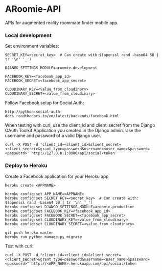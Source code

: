 # ARoomie-API
APIs for augmented reality roommate finder mobile app.


### Local development

Set environment variables:
    
    SECRET_KEY=<secret_key>  # Can create with:$(openssl rand -base64 58 | tr '\n' '_')

    DJANGO_SETTINGS_MODULE=aroomie.development

    FACEBOOK_KEY=<facebook_app_id>
    FACEBOOK_SECRET=<facebook_app_secret>
 
    CLOUDINARY_KEY=<value_from_cloudinary>
    CLOUDINARY_SECRET=<value_from_cloudinary>

Follow Facebook setup for Social Auth:

    http://python-social-auth-docs.readthedocs.io/en/latest/backends/facebook.html

When testing with curl, use the client_id and client_secret from the Django OAuth Toolkit Application you created in the Django admin. Use the username and password of a valid Django user.

    curl -X POST -d 'client_id=<client_id>&client_secret=<client_secret>&grant_type=password&username=<user_name>&password=<password>' http://127.0.0.1:8000/api/social/token


### Deploy to Heroku

Create a Facebook application for your Heroku app

    heroku create <APPNAME>
    
    heroku config:set APP_NAME=<APPNAME>
    heroku config:set SECRET_KEY=<secret_key>  # Can create with: $(openssl rand -base64 58 | tr '\n' '_')
    heroku config:set DJANGO_SETTINGS_MODULE=aroomie.production
    heroku config:set FACEBOOK_KEY=<facebook_app_id>
    heroku config:set FACEBOOK_SECRET=<facebook_app_secret>
    heroku config:set CLOUDINARY_KEY=<value_from_cloudinary>
    heroku config:set CLOUDINARY_SECRET=<value_from_cloudinary>
    
    git push heroku master
    heroku run python manage.py migrate

Test with curl:

    curl -X POST -d "client_id=<client_id>&client_secret=<client_secret>&grant_type=password&username=<user_name>&password=<password>" http://<APP_NAME>.herokuapp.com/api/social/token
